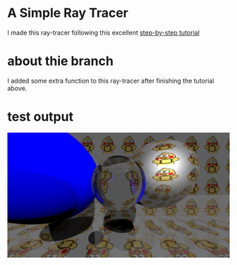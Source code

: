 # A Simple Ray Tracer

I made this ray-tracer following this excellent [step-by-step tutorial](https://bheisler.github.io/post/writing-raytracer-in-rust-part-1/)

# about thie branch

I added some extra function to this ray-tracer after finishing the tutorial above.

# test output

![image](test.png)